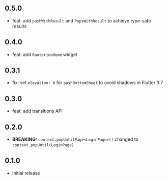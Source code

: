 ## 0.5.0

- feat: add `pushWithResult` and `PopsWithResult` to achieve type-safe results

## 0.4.0

- feat: add `RouterinoHome` widget

## 0.3.1

- fix: set `elevation: 0` for `pushBottomSheet` to avoid shadows in Flutter 3.7

## 0.3.0

- feat: add transitions API

## 0.2.0

- **BREAKING:** `context.popUntilPage<LoginPage>()` changed to `context.popUntil(LoginPage)`

## 0.1.0

- initial release
